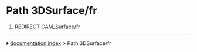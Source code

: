 # Path 3DSurface/fr
1.  REDIRECT [CAM_Surface/fr](CAM_Surface/fr.md)



---
⏵ [documentation index](../README.md) > Path 3DSurface/fr
